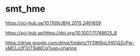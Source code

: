 # smt_hme


https://sci-hub.se/10.1109/JBHI.2015.2461659

https://sci-hub.se/https://doi.org/10.1007/11748625_8

https://drive.google.com/drive/folders/1Y3W9ixLIHIOQZcPw-xMCLo3fTdT9aMCq?usp=sharing



